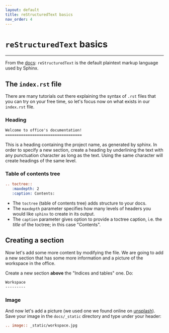 ```yaml
---
layout: default
title: reStructuredText basics
nav_order: 4
---
```


# `reStructuredText` basics

---

From the [docs](https://www.sphinx-doc.org/en/master/usage/restructuredtext/basics.html): `reStructuredText` is the default plaintext markup language used by Sphinx.

## The `index.rst` file

There are many tutorials out there explaining the syntax of `.rst` files that you can try on your free time, so let's focus now on what exists in our `index.rst` file.

### Heading

```rst
Welcome to office's documentation!
==================================
```

This is a heading containing the project name, as generated by sphinx. In order to specify a new section, create a heading by underlining the text with any punctuation character as long as the text. Using the same character will create headings of the same level.

### Table of contents tree

```rst
.. toctree::
   :maxdepth: 2
   :caption: Contents:
```

- The `toctree` (table of contents tree) adds structure to your docs.
- The `maxdepth` parameter specifies how many levels of headers you would like `sphinx` to create in its output.
- The `caption` parameter gives option to provide a toctree caption, i.e. the _title_ of the toctree; in this case "Contents".

## Creating a section

Now let's add some more content by modifying the file. We are going to add a new section that has some more information and a picture of the workspace in the office.

Create a new section **above** the "Indices and tables" one. Do:

```rst
Workspace
---------
```

### Image

And now let's add a picture (we used one we found online on [unsplash](https://unsplash.com)). Save your image in the `docs/_static` directory and type under your header:

```rst
.. image:: _static/workspace.jpg
```
